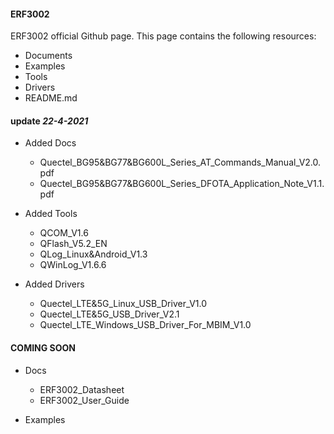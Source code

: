 #### ERF3002 ####

ERF3002 official Github page. 
This page contains the following resources: 
- Documents
- Examples
- Tools 
- Drivers
- README.md

#### update *22-4-2021* #### 
 * Added Docs 
   - Quectel_BG95&BG77&BG600L_Series_AT_Commands_Manual_V2.0.pdf
   - Quectel_BG95&BG77&BG600L_Series_DFOTA_Application_Note_V1.1.pdf
   
 * Added Tools
   - QCOM_V1.6
   - QFlash_V5.2_EN
   - QLog_Linux&Android_V1.3
   - QWinLog_V1.6.6
   
 * Added Drivers
   - Quectel_LTE&5G_Linux_USB_Driver_V1.0 
   - Quectel_LTE&5G_USB_Driver_V2.1 
   - Quectel_LTE_Windows_USB_Driver_For_MBIM_V1.0
   
#### COMING SOON ####

 * Docs
   - ERF3002_Datasheet
   - ERF3002_User_Guide
  
 * Examples
 

